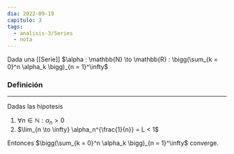 ```yaml
---
dia: 2022-09-19
capitulo: 3
tags:
  - analisis-3/Series
  - nota
---
```

Dada una [[Serie]] $\alpha : \mathbb{N} \to \mathbb{R} : \bigg(\sum_{k = 0}^n \alpha_k \bigg)_{n = 1}^\infty$ 

### Definición
---
Dadas las hipotesis
1) $\forall n \in \mathbb{N} : \alpha_n > 0$
2) $\lim_{n \to \infty} \alpha_n^{\frac{1}{n}} = L < 1$

Entonces $\bigg(\sum_{k = 0}^n \alpha_k \bigg)_{n = 1}^\infty$ converge.